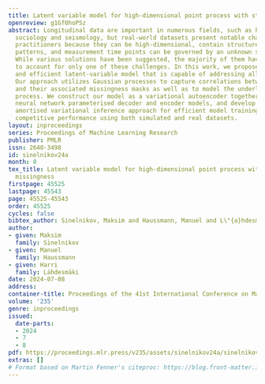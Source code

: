 ```yaml
---
title: Latent variable model for high-dimensional point process with structured missingness
openreview: g1Gf0hoPSz
abstract: Longitudinal data are important in numerous fields, such as healthcare,
  sociology and seismology, but real-world datasets present notable challenges for
  practitioners because they can be high-dimensional, contain structured missingness
  patterns, and measurement time points can be governed by an unknown stochastic process.
  While various solutions have been suggested, the majority of them have been designed
  to account for only one of these challenges. In this work, we propose a flexible
  and efficient latent-variable model that is capable of addressing all these limitations.
  Our approach utilizes Gaussian processes to capture correlations between samples
  and their associated missingness masks as well as to model the underlying point
  process. We construct our model as a variational autoencoder together with deep
  neural network parameterised decoder and encoder models, and develop a scalable
  amortised variational inference approach for efficient model training. We demonstrate
  competitive performance using both simulated and real datasets.
layout: inproceedings
series: Proceedings of Machine Learning Research
publisher: PMLR
issn: 2640-3498
id: sinelnikov24a
month: 0
tex_title: Latent variable model for high-dimensional point process with structured
  missingness
firstpage: 45525
lastpage: 45543
page: 45525-45543
order: 45525
cycles: false
bibtex_author: Sinelnikov, Maksim and Haussmann, Manuel and L\"{a}hdesm\"{a}ki, Harri
author:
- given: Maksim
  family: Sinelnikov
- given: Manuel
  family: Haussmann
- given: Harri
  family: Lähdesmäki
date: 2024-07-08
address:
container-title: Proceedings of the 41st International Conference on Machine Learning
volume: '235'
genre: inproceedings
issued:
  date-parts:
  - 2024
  - 7
  - 8
pdf: https://proceedings.mlr.press/v235/assets/sinelnikov24a/sinelnikov24a.pdf
extras: []
# Format based on Martin Fenner's citeproc: https://blog.front-matter.io/posts/citeproc-yaml-for-bibliographies/
---
```

